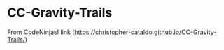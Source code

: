 # CC-Gravity-Trails
From CodeNinjas! link (https://christopher-cataldo.github.io/CC-Gravity-Trails/)
